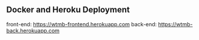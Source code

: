 ## Docker and Heroku Deployment

front-end: https://wtmb-frontend.herokuapp.com
back-end: https://wtmb-back.herokuapp.com